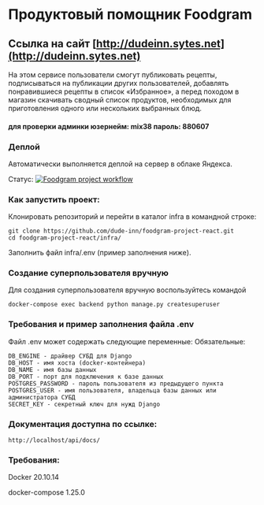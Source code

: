 # Продуктовый помощник Foodgram
## Ссылка на сайт [http://dudeinn.sytes.net](http://dudeinn.sytes.net)


На этом сервисе пользователи смогут публиковать рецепты, подписываться на публикации
других пользователей, добавлять понравившиеся рецепты в список «Избранное», а перед походом
в магазин скачивать сводный список продуктов, необходимых для приготовления одного или
нескольких выбранных блюд.

#### для проверки админки юзернейм: mix38 пароль: 880607

### Деплой

Автоматически выполняется деплой на сервер в облаке Яндекса.

Статус: [![Foodgram project workflow](https://github.com/dude-inn/foodgram-project-react/actions/workflows/foodgram_workflow.yml/badge.svg)](https://github.com/dude-inn/foodgram-project-react/actions/workflows/foodgram_workflow.yml)

### Как запустить проект:

Клонировать репозиторий и перейти в каталог infra в командной строке:

```
git clone https://github.com/dude-inn/foodgram-project-react.git
cd foodgram-project-react/infra/
```

Заполнить файл infra/.env (пример заполнения ниже).

### Создание суперпользователя вручную

Для создания суперпользователя вручную воспользуйтесь командой

`docker-compose exec backend python manage.py createsuperuser`

### Требования и пример заполнения файла .env

Файл .env может содержать следующие переменные:
Обязательные:

```
DB_ENGINE - драйвер СУБД для Django
DB_HOST - имя хоста (docker-контейнера)
DB_NAME - имя базы данных
DB_PORT - порт для подключения к базе данных
POSTGRES_PASSWORD - пароль пользователя из предыдущего пункта
POSTGRES_USER - имя пользователя, владельца базы данных или администратора СУБД
SECRET_KEY - секретный ключ для нужд Django
```

### Документация доступна по ссылке:

`http://localhost/api/docs/`

### Требования:

Docker 20.10.14

docker-compose 1.25.0
